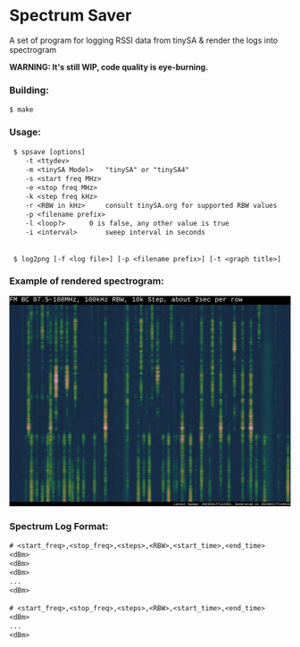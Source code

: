 # Spectrum Saver

A set of program for logging RSSI data from tinySA & render the logs into spectrogram

**WARNING: It's still WIP, code quality is eye-burning.**

### Building:

```shell
$ make
```

### Usage:

```shell
 $ spsave [options]
	-t <ttydev>
	-m <tinySA Model>	"tinySA" or "tinySA4"
	-s <start freq MHz>
	-e <stop freq MHz>
	-k <step freq kHz>
	-r <RBW in kHz>		consult tinySA.org for supported RBW values
	-p <filename prefix>
	-l <loop?>		0 is false, any other value is true
	-i <interval>		sweep interval in seconds


 $ log2png [-f <log file>] [-p <filename prefix>] [-t <graph title>]
```

### Example of rendered spectrogram:

![FM BC 87.5~108MHz Spectrogram](https://github.com/NeoChen1024/Spectrum-Saver/raw/trunk/pic/fmbc.png)

### Spectrum Log Format:

```csv
# <start_freq>,<stop_freq>,<steps>,<RBW>,<start_time>,<end_time>
<dBm>
<dBm>
<dBm>
...
<dBm>

# <start_freq>,<stop_freq>,<steps>,<RBW>,<start_time>,<end_time>
<dBm>
...
<dBm>
```

